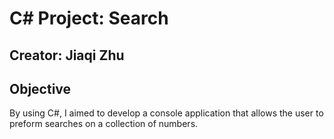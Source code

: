 # C# Project: Search

## Creator: Jiaqi Zhu

## Objective
By using C#, I aimed to develop a console application that allows the user to preform searches on a collection of numbers. 